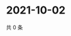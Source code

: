 # 2021-10-02

共 0 条

<!-- BEGIN -->
<!-- 最后更新时间 Sat Oct 02 2021 02:17:14 GMT+0800 (China Standard Time) -->

<!-- END -->
